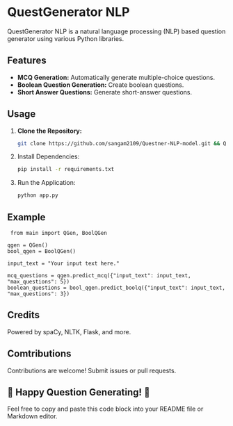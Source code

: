 # QuestGenerator NLP

QuestGenerator NLP is a natural language processing (NLP) based question generator using various Python libraries.

## Features

- **MCQ Generation:** Automatically generate multiple-choice questions.
- **Boolean Question Generation:** Create boolean questions.
- **Short Answer Questions:** Generate short-answer questions.

## Usage

1. **Clone the Repository:**
   ```bash
   git clone https://github.com/sangam2109/Questner-NLP-model.git && Questner-NLP-model

2. Install Dependencies:
    ```bash
    pip install -r requirements.txt
3. Run the Application:
    ```bash
    python app.py


## Example

```
 from main import QGen, BoolQGen

qgen = QGen()
bool_qgen = BoolQGen()

input_text = "Your input text here."

mcq_questions = qgen.predict_mcq({"input_text": input_text, "max_questions": 5})
boolean_questions = bool_qgen.predict_boolq({"input_text": input_text, "max_questions": 3})

```

## Credits

Powered by spaCy, NLTK, Flask, and more.


## Comtributions 
Contributions are welcome! Submit issues or pull requests.




## 🚀 Happy Question Generating! 🚀


Feel free to copy and paste this code block into your README file or Markdown editor.
